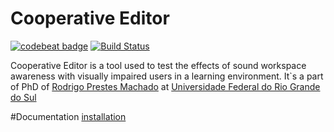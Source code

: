 # Cooperative Editor

[![codebeat badge](https://codebeat.co/badges/45f0a90a-01c2-4f1d-aa04-ba0a1bfc8ed4)](https://codebeat.co/projects/github-com-rodrigoprestesmachado-cooperative-editor-master) [![Build Status](https://travis-ci.org/rodrigoprestesmachado/cooperative-editor.svg?branch=master)](https://travis-ci.org/rodrigoprestesmachado/cooperative-editor)

Cooperative Editor is a tool used to test the effects of sound workspace awareness with visually impaired users in a learning environment. It`s a part of PhD of [Rodrigo Prestes Machado](https://www.mendeley.com/profiles/rodrigo-prestes-machado/) at [Universidade Federal do Rio Grande do Sul](http://ufrgs.br)

#Documentation
[installation](https://github.com/rodrigoprestesmachado/cooperative-editor/wiki)